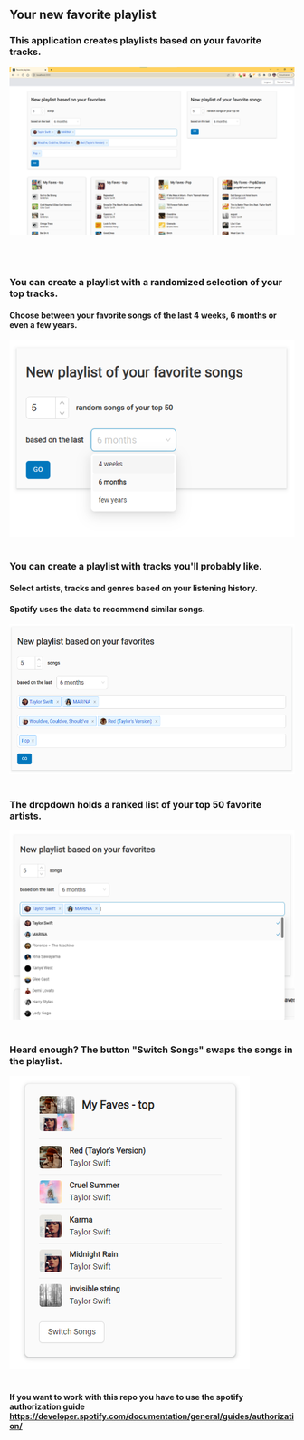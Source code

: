 ## Your new favorite playlist

### This application creates playlists based on your favorite tracks.

![Alt text](/src/images/spotify.png?raw=true "Optional Title")

<br />
<br />

### You can create a playlist with a randomized selection of your top tracks.
#### Choose between your favorite songs of the last 4 weeks, 6 months or even a few years.

![Alt text](/src/images/favoritesDropdown.png?raw=true "Optional Title")
<br />
<br />

### You can create a playlist with tracks you'll probably like.
#### Select artists, tracks and genres based on your listening history.
#### Spotify uses the data to recommend similar songs.

![Alt text](/src/images/seeds.png?raw=true "Optional Title")
<br />
<br />

### The dropdown holds a ranked list of your top 50 favorite artists.

![Alt text](/src/images/spotifydropdownArtists.png?raw=true "Optional Title")
<br />
<br />

### Heard enough? The button "Switch Songs" swaps the songs in the playlist.

![Alt text](/src/images/playlist.png?raw=true "Optional Title")
<br />
<br />

#### If you want to work with this repo you have to use the spotify authorization guide https://developer.spotify.com/documentation/general/guides/authorization/


